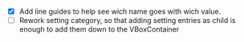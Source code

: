 - [x] Add line guides to help see wich name goes with wich value.
- [ ] Rework setting category, so that adding setting entries as child is enough to add them down to the VBoxContainer